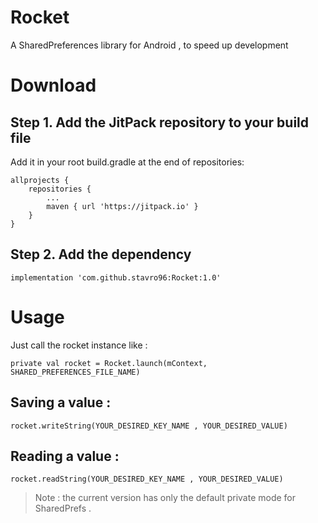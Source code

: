 # Rocket
A SharedPreferences library for Android , to speed up development

# Download 

## Step 1. Add the JitPack repository to your build file

Add it in your root build.gradle at the end of repositories:

```
allprojects {
	repositories {
		...
		maven { url 'https://jitpack.io' }
	}
}
```
## Step 2. Add the dependency

```
implementation 'com.github.stavro96:Rocket:1.0'
```

# Usage

Just call the rocket instance like : 

```
private val rocket = Rocket.launch(mContext, SHARED_PREFERENCES_FILE_NAME)
```

## Saving a value : 

```
rocket.writeString(YOUR_DESIRED_KEY_NAME , YOUR_DESIRED_VALUE)
```
## Reading a value : 

```
rocket.readString(YOUR_DESIRED_KEY_NAME , YOUR_DESIRED_VALUE)
```


> Note : the current version has only the default private mode for SharedPrefs .
